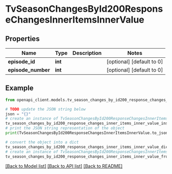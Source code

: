 # TvSeasonChangesById200ResponseChangesInnerItemsInnerValue


## Properties

Name | Type | Description | Notes
------------ | ------------- | ------------- | -------------
**episode_id** | **int** |  | [optional] [default to 0]
**episode_number** | **int** |  | [optional] [default to 0]

## Example

```python
from openapi_client.models.tv_season_changes_by_id200_response_changes_inner_items_inner_value import TvSeasonChangesById200ResponseChangesInnerItemsInnerValue

# TODO update the JSON string below
json = "{}"
# create an instance of TvSeasonChangesById200ResponseChangesInnerItemsInnerValue from a JSON string
tv_season_changes_by_id200_response_changes_inner_items_inner_value_instance = TvSeasonChangesById200ResponseChangesInnerItemsInnerValue.from_json(json)
# print the JSON string representation of the object
print(TvSeasonChangesById200ResponseChangesInnerItemsInnerValue.to_json())

# convert the object into a dict
tv_season_changes_by_id200_response_changes_inner_items_inner_value_dict = tv_season_changes_by_id200_response_changes_inner_items_inner_value_instance.to_dict()
# create an instance of TvSeasonChangesById200ResponseChangesInnerItemsInnerValue from a dict
tv_season_changes_by_id200_response_changes_inner_items_inner_value_from_dict = TvSeasonChangesById200ResponseChangesInnerItemsInnerValue.from_dict(tv_season_changes_by_id200_response_changes_inner_items_inner_value_dict)
```
[[Back to Model list]](../README.md#documentation-for-models) [[Back to API list]](../README.md#documentation-for-api-endpoints) [[Back to README]](../README.md)


